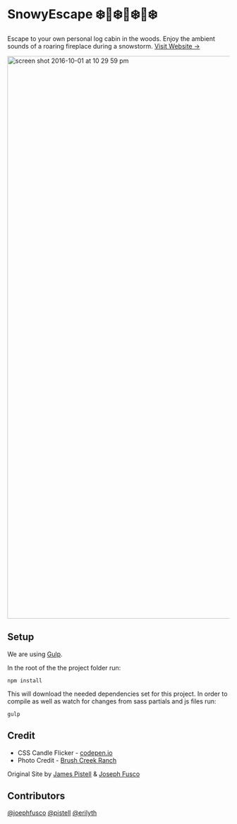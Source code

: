 # SnowyEscape :snowflake::evergreen_tree::snowflake::house_with_garden::snowflake::evergreen_tree::snowflake: 

Escape to your own personal log cabin in the woods. Enjoy the ambient sounds of a roaring fireplace during a snowstorm. [Visit Website →](http://snowyescape.com)

<img width="1277" alt="screen shot 2016-10-01 at 10 29 59 pm" src="https://cloud.githubusercontent.com/assets/6676674/19018200/b26791b8-8826-11e6-887e-2b5f29a222eb.png">

## Setup

We are using [Gulp](http://gulpjs.com/).

In the root of the the project folder run:
```
npm install
```
This will download the needed dependencies set for this project. In order to compile as well as watch for changes from sass partials and js files run:
```
gulp
```

## Credit

+ CSS Candle Flicker - [codepen.io](http://codepen.io/fusco/pen/NPxzPV)
+ Photo Credit - [Brush Creek Ranch](http://www.brushcreekranch.com/?ref=snowyescape.com)

Original Site by [James Pistell](https://www.linkedin.com/in/jamespistell/?ref=github.com/41chap/snowyescape) & [Joseph Fusco](http://josephfus.co/?ref=github.com/41chap/snowyescape)

## Contributors

[@joephfusco](https://github.com/josephfusco) [@pistell](https://github.com/pistell) [@erilyth](https://github.com/erilyth)
